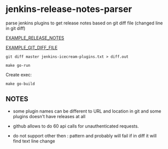 # jenkins-release-notes-parser

parse jenkins plugins to get release notes based on git diff file (changed line in git diff)

[EXAMPLE_RELEASE_NOTES](./jenkins-plugins.txt_RELEASE_NOTES_EXAMPLE.md)

[EXAMPLE_GIT_DIFF_FILE](./diff.out)

```
git diff master jenkins-icecream-plugins.txt > diff.out

make go-run
```

Create exec:
```
make go-build
```


## NOTES

* some plugin names can be different to URL and location in git and some plugins doesn't have releases at all

* github allows to do 60 api calls for unauthenticated requests.

* do not support other then <name>:<version> pattern and probably will fail if in diff it will find text line change
